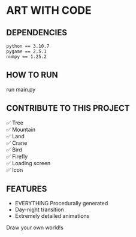 # ART WITH CODE

## DEPENDENCIES
    python == 3.10.7
    pygame == 2.5.1
    numpy == 1.25.2

## HOW TO RUN
run main.py

## CONTRIBUTE TO THIS PROJECT
✅ Tree <br>
✅ Mountain <br>
✅ Land <br>
✅ Crane <br>
✅ Bird <br>
✅ Firefly <br>
✅ Loading screen <br>
✅ Icon <br>

## FEATURES
* EVERYTHING Procedurally generated
* Day-night transition
* Extremely detailed animations

Draw your own world!s